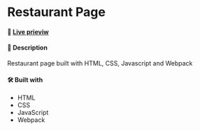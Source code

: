 # Restaurant Page

#### 🧪 [Live prieviw](https://github.com/iamjhp)

#### 📝 Description
Restaurant page built with HTML, CSS, Javascript and Webpack

#### 🛠️ Built with
 * HTML
 * CSS
 * JavaScript
 * Webpack
